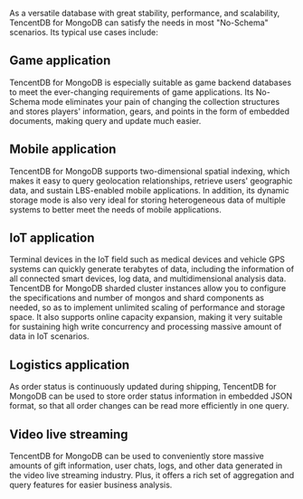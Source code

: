 As a versatile database with great stability, performance, and scalability, TencentDB for MongoDB can satisfy the needs in most "No-Schema" scenarios. Its typical use cases include:

## Game application
TencentDB for MongoDB is especially suitable as game backend databases to meet the ever-changing requirements of game applications. Its No-Schema mode eliminates your pain of changing the collection structures and stores players' information, gears, and points in the form of embedded documents, making query and update much easier.

## Mobile application
TencentDB for MongoDB supports two-dimensional spatial indexing, which makes it easy to query geolocation relationships, retrieve users' geographic data, and sustain LBS-enabled mobile applications. In addition, its dynamic storage mode is also very ideal for storing heterogeneous data of multiple systems to better meet the needs of mobile applications.

## IoT application
Terminal devices in the IoT field such as medical devices and vehicle GPS systems can quickly generate terabytes of data, including the information of all connected smart devices, log data, and multidimensional analysis data.
TencentDB for MongoDB sharded cluster instances allow you to configure the specifications and number of mongos and shard components as needed, so as to implement unlimited scaling of performance and storage space. It also supports online capacity expansion, making it very suitable for sustaining high write concurrency and processing massive amount of data in IoT scenarios.

## Logistics application
As order status is continuously updated during shipping, TencentDB for MongoDB can be used to store order status information in embedded JSON format, so that all order changes can be read more efficiently in one query.

## Video live streaming
TencentDB for MongoDB can be used to conveniently store massive amounts of gift information, user chats, logs, and other data generated in the video live streaming industry. Plus, it offers a rich set of aggregation and query features for easier business analysis.
